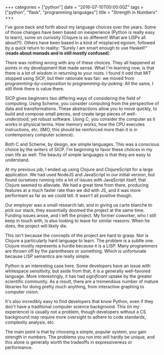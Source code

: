 +++
categories = ["python"]
date = "2016-07-10T00:00:00Z"
tags = ["python", "flask", "programming languages"]
title = "Strength in Numbers"
+++

I've gone back and forth about my language choices over the years. Some of those
changes have been based on inexperience (Python is really easy to learn), some
on curiosity (Clojure is so different! What are LISPs all about?!). Others have
been based in a kind of misplaced egoism, followed by a quick return to reality:
"Surely *I* am smart enough to use Haskell!" (**reads about monads and is still
mostly confused**).

There was nothing wrong with any of these choices. They all happened at points
in my development that made sense. What I'm learning now, is that there is a lot
of wisdom in returning to your roots. I found it odd that MIT stopped using
SICP, but their rationale was fair: we moved from *programming-by-composition*
to *programming-by-poking*. All the same, I still think there is value there.

SICP gives beginners two differing ways of considering the field of computing.
Using Scheme, you consider computing from the perspective of data and
transformations. These abstractions allow you to move quickly, to build and
compose small pieces, and create large pieces of well-understood, yet robust
software. Using C, you consider the computer as it works in physical terms. How
memory works, how the CPU executes instructions, etc. (IMO, this should be
reinforced more than it is in contemporary computer science).

Both C and Scheme, by design, are simple languages. This was a conscious choice
by the writers of SICP. I'm beginning to favor these choices in my own life as
well. The beauty of simple languages is that they are easy to understand.

At my previous job, I ended up using Clojure and ClojureScript for a large
application. We had used NodeJS and JavaScript in our initial version, but found
ourselves running into a lot of issues with JavaScript itself, that Clojure
seemed to alleviate. We had a great time from there, producing features at a
much faster rate than we did with JS, and it was more performant as far as we
could tell. It wasn't all positive though.

Our employer was a small research lab, and in giving us carte blanche to pick
our stack, they essentially doomed the project at the same time. Funding issues
arose, and I left the project. My former coworker, who I still keep in touch
with, is also looking to leave for similar reasons. When he does, the project
will likely die.

This isn't because the concepts of the project are hard to grasp. Nor is Clojure
a particularly hard language to learn. The problem is a subtle one. Clojure
mostly represents a hurdle because it is a LISP. Many programmers are thrown off
by the parentheses or something. Which is unfortunate because LISP semantics are
really simple.

Python is an interesting case here. Some developers have an issue with
whitespace sensitivity, but aside from that, it is a generally well-favored
language. More interestingly, it has had *significant* uptake by the greater
scientific community. As a result, there are a tremendous number of mature
libraries for doing pretty much anything, from interactive graphing to computer
vision.

It's also incredibly easy to find developers that know Python, even if they
don't have a traditional computer science background. This (in my experience) is
usually not a problem, though developers without a CS background may require
more oversight to adhere to code standards, complexity analysis, etc.

The main point is that by choosing a simple, popular system, you gain strength
in numbers. The problems you run into will hardly be unique, and this alone is
generally worth the tradeoffs in expressiveness or performance.
